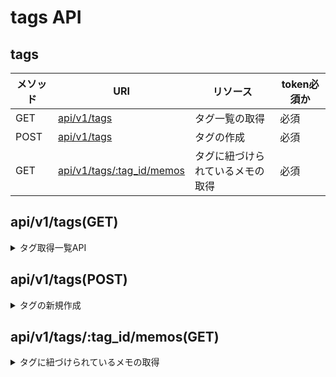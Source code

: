 # tags API

## tags
| メソッド | URI | リソース | token必須か |
| - | - | - | - |
| GET | [api/v1/tags](#apiv1tagsget) | タグ一覧の取得 | 必須 |
| POST | [api/v1/tags](#apiv1tagspost) | タグの作成 | 必須 |
| GET | [api/v1/tags/:tag_id/memos](#apiv1tagstag_idmemosget) | タグに紐づけられているメモの取得 | 必須 |


## api/v1/tags(GET)
<details>
<summary>タグ取得一覧API</summary>

### 説明
登録されているタグの一覧を返す。
### メソッド
- GET
    - JSON(res)


### レスポンス
#### 成功時
 - ステータスコード　200

### サンプル

```
{
    "tags":{
        [
            {"モノクロ":"01ARZ3NDEKTSV4RRFFQ69G5FAV"},
            {"白黒":"02ARZ3NDBDTSV4RRFFQ69G5FAX"},
            {"ビビッド":"01GA138S72W3GTJPV4DD8G7YX4"}
        ]
    }
}
```
#### 注意点
</details>


## api/v1/tags(POST)
<details>
<summary>タグの新規作成</summary>

### 説明
タグを新規作成する。
### メソッド
- POST
    - JSON(req,res)


### レスポンス
#### 成功時
 - ステータスコード　201 Created

### サンプル

```
{
    "tag":{
        "モノクロ":"01ARZ3NDEKTSV4RRFFQ69G5FAV"
    }
}
```
#### 注意点
</details>

## api/v1/tags/:tag_id/memos(GET)


<details>
<summary>タグに紐づけられているメモの取得</summary>

### 説明
タグを登録しているメモを人気順で返す。
### メソッド
- GET
    - JSON(res)


### レスポンス
#### 成功時
 - ステータスコード　200

### サンプル

```
{
    "memos":{
        [
            {
                "colors":{
                    "color1":"#FFFFFF",
                    "color2":"#000000"
                },
                "tags":{
                    [{
                        "モノクロ":"01GA3NHKCNQHE9WJTNR70WF2MX"
                    },{
                        "白黒":"01GA3NJKZXRH4CR7TT28HKS8XN"
                    }]
                },
                "creater_id":"01GA3NKQ5VZE70FY5MRVPYRABY",
                "owner_id":"01GA3NM3ETBHBP0SCXHB4TGYXB",
                "created_at":"2022-07-14T02:40:00Z",
                "updated_at":"2022-07-14T02:40:00Z",
                "id":"01GA3NQ0B4NM2Z6HPW2K9R1DF6"
            },

        ]
    }
}
```
#### 注意点
</details>